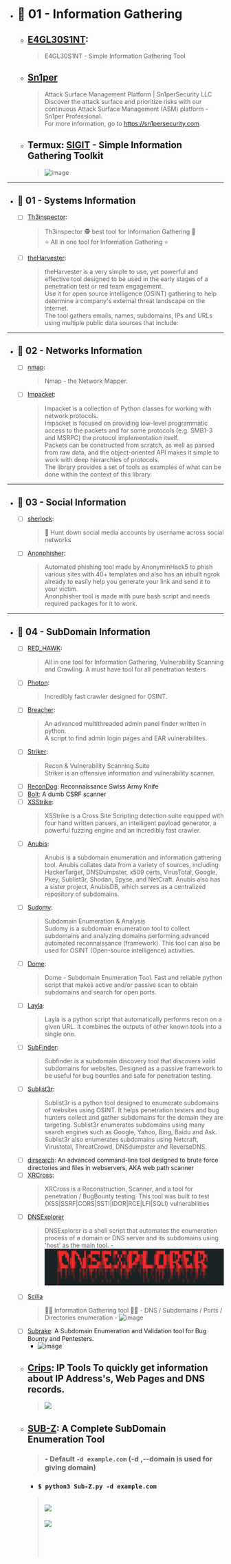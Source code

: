 
- # 🔸 01 - Information Gathering
    - ## [E4GL30S1NT](https://github.com/C0MPL3XDEV/E4GL30S1NT): 
      > E4GL30S1NT - Simple Information Gathering Tool
    - ## [Sn1per](https://github.com/1N3/Sn1per)
      > Attack Surface Management Platform | Sn1perSecurity LLC <br> Discover the attack surface and prioritize risks with our continuous Attack Surface Management (ASM) platform - Sn1per Professional. <br> For more information, go to https://sn1persecurity.com.
    - ## Termux: [SIGIT](https://github.com/termuxhackers-id/SIGIT) - Simple Information Gathering Toolkit
        > ![image](https://user-images.githubusercontent.com/51442719/173302950-284dad74-9623-4f64-a5e1-3e9877df2842.png)
        > 

---

- ## 🔸 01 - Systems Information
    - [ ] [Th3inspector](https://github.com/Moham3dRiahi/Th3inspector): 
        > Th3inspector 🕵️ best tool for Information Gathering 🔎 <br> ⭐ All in one tool for Information Gathering ⭐
    - [ ] [theHarvester](https://github.com/laramies/theHarvester): 
        > theHarvester is a very simple to use, yet powerful and effective tool designed to be used in the early stages of a penetration test or red team engagement. <br> Use it for open source intelligence (OSINT) gathering to help determine a company's external threat landscape on the internet. <br> The tool gathers emails, names, subdomains, IPs and URLs using multiple public data sources that include:


---

- ## 🔸 02 - Networks Information
    - [ ] [nmap](https://github.com/nmap/nmap): 
        > Nmap - the Network Mapper. 
    - [ ] [Impacket](https://github.com/SecureAuthCorp/impacket): 
        > Impacket is a collection of Python classes for working with network protocols. <br> Impacket is focused on providing low-level programmatic access to the packets and for some protocols (e.g. SMB1-3 and MSRPC) the protocol implementation itself. <br> Packets can be constructed from scratch, as well as parsed from raw data, and the object-oriented API makes it simple to work with deep hierarchies of protocols. <br> The library provides a set of tools as examples of what can be done within the context of this library.

---

- ## 🔸 03 - Social Information
    - [ ] [sherlock](https://github.com/sherlock-project/sherlock): 
      > 🔎 Hunt down social media accounts by username across social networks
    - [ ] [Anonphisher](https://github.com/TermuxHackz/anonphisher): 
      > Automated phishing tool made by AnonyminHack5 to phish various sites with 40+ templates and also has an inbuilt ngrok already to easily help you generate your link and send it to your victim. <br> Anonphisher tool is made with pure bash script and needs required packages for it to work.

---

- ## 🔸 04 - SubDomain Information
    - [ ] [RED_HAWK](https://github.com/Tuhinshubhra/RED_HAWK): 
        > All in one tool for Information Gathering, Vulnerability Scanning and Crawling. A must have tool for all penetration testers
    - [ ] [Photon](https://github.com/s0md3v/Photon): 
        > Incredibly fast crawler designed for OSINT.
    - [ ] [Breacher](https://github.com/s0md3v/Breacher):
        > An advanced multithreaded admin panel finder written in python. <br> A script to find admin login pages and EAR vulnerabilites.
    - [ ] [Striker](https://github.com/s0md3v/Striker): 
        > Recon & Vulnerability Scanning Suite <br> Striker is an offensive information and vulnerability scanner.
    - [ ] [ReconDog](https://github.com/s0md3v/ReconDog): Reconnaissance Swiss Army Knife
    - [ ] [Bolt](https://github.com/s0md3v/Bolt): A dumb CSRF scanner
    - [ ] [XSStrike](https://github.com/s0md3v/XSStrike): 
        > XSStrike is a Cross Site Scripting detection suite equipped with four hand written parsers, an intelligent payload generator, a powerful fuzzing engine and an incredibly fast crawler.
    - [ ] [Anubis](https://github.com/jonluca/Anubis): 
        > Anubis is a subdomain enumeration and information gathering tool. Anubis collates data from a variety of sources, including HackerTarget, DNSDumpster, x509 certs, VirusTotal, Google, Pkey, Sublist3r, Shodan, Spyse, and NetCraft. Anubis also has a sister project, AnubisDB, which serves as a centralized repository of subdomains.
    - [ ] [Sudomy](https://github.com/screetsec/Sudomy): 
        > Subdomain Enumeration & Analysis <br> Sudomy is a subdomain enumeration tool to collect subdomains and analyzing domains performing advanced automated reconnaissance (framework). This tool can also be used for OSINT (Open-source intelligence) activities.
    - [ ] [Dome](https://github.com/v4d1/Dome): 
        > Dome - Subdomain Enumeration Tool. Fast and reliable python script that makes active and/or passive scan to obtain subdomains and search for open ports.
    - [ ] [Layla](https://github.com/mthf0/layla): 
        > Layla is a python script that automatically performs recon on a
given URL. It combines the outputs of other known tools into a single one.
    - [ ] [SubFinder](https://github.com/projectdiscovery/subfinder): 
        > Subfinder is a subdomain discovery tool that discovers valid subdomains for websites. Designed as a passive framework to be useful for bug bounties and safe for penetration testing.
    - [ ] [Sublist3r](https://github.com/aboul3la/Sublist3r): 
        > Sublist3r is a python tool designed to enumerate subdomains of websites using OSINT. It helps penetration testers and bug hunters collect and gather subdomains for the domain they are targeting. Sublist3r enumerates subdomains using many search engines such as Google, Yahoo, Bing, Baidu and Ask. Sublist3r also enumerates subdomains using Netcraft, Virustotal, ThreatCrowd, DNSdumpster and ReverseDNS.
    - [ ] [dirsearch](https://github.com/maurosoria/dirsearch): An advanced command-line tool designed to brute force directories and files in webservers, AKA web path scanner
    - [ ] [XRCross](https://github.com/pikpikcu/XRCross): 
        > XRCross is a Reconstruction, Scanner, and a tool for penetration / BugBounty testing. This tool was built to test (XSS|SSRF|CORS|SSTI|IDOR|RCE|LFI|SQLI) vulnerabilities
    - [ ] [DNSExplorer](https://github.com/dabasanta/DNSExplorer)
        > DNSExplorer is a shell script that automates the enumeration process of a domain or DNS server and its subdomains using 'host' as the main tool.
          - ![](https://raw.githubusercontent.com/dabasanta/DNSExplorer/main/examples/banner.png)
    - [ ] [Scilia](https://github.com/edoardottt/scilla)
        > 🏴‍☠️ Information Gathering tool 🏴‍☠️ - DNS / Subdomains / Ports / Directories enumeration
          - ![image](https://user-images.githubusercontent.com/51442719/173204935-8c562b27-749b-41bf-a437-d2045a25c6c5.png)
    - [ ] [Subrake](https://github.com/hash3liZer/Subrake): A Subdomain Enumeration and Validation tool for Bug Bounty and Pentesters.
        - ![image](https://user-images.githubusercontent.com/51442719/173210450-dcc796c1-3f4b-408a-a61c-e7b5163c2188.png)
    - ## [Crips](https://github.com/Manisso/Crips): IP Tools To quickly get information about IP Address's, Web Pages and DNS records.
        > ![](https://camo.githubusercontent.com/5ee59c9ec80b16159a7f1e67d5e7a053711d86f7c5c567bee180328408f1e2cc/68747470733a2f2f6d656469612e67697068792e636f6d2f6d656469612f336f687337496445667663353131344335792f67697068792e676966)
    - ## [SUB-Z](https://github.com/j1t3sh/SUB-Z): A Complete SubDomain Enumeration Tool
        > ### - **Default** `-d example.com` **(-d ,--domain is used for giving domain)** <br>
        - ### ```$ python3 Sub-Z.py -d example.com``` <br>
        > ![]()  <br>
        > ![](https://github.com/j1t3sh/SUB-Z/raw/master/Assets/1.gif) <br> 
        > ![]()  <br>
        > ![](https://github.com/j1t3sh/SUB-Z/raw/master/Assets/2.gif)  <br>
        > ![]()  <br>
        > ![]()  <br>
        > ![]()  <br>
        > ![]()  <br>
        > 


 
